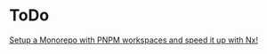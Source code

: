 # ToDo

[Setup a Monorepo with PNPM workspaces and speed it up with Nx!](https://blog.nrwl.io/setup-a-monorepo-with-pnpm-workspaces-and-speed-it-up-with-nx-bc5d97258a7e)
